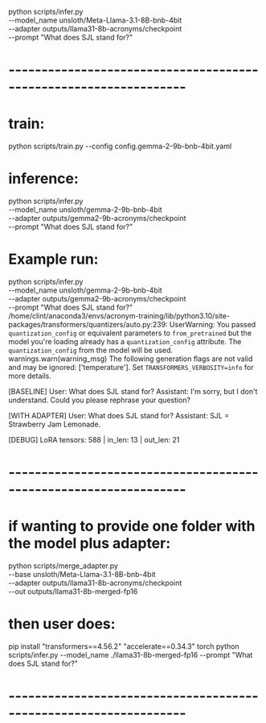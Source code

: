python scripts/infer.py \
  --model_name unsloth/Meta-Llama-3.1-8B-bnb-4bit \
  --adapter outputs/llama31-8b-acronyms/checkpoint \
  --prompt "What does SJL stand for?"

# -----------------------------------------------------------------

# train:
python scripts/train.py --config config.gemma-2-9b-bnb-4bit.yaml

# inference:
python scripts/infer.py \
  --model_name unsloth/gemma-2-9b-bnb-4bit \
  --adapter outputs/gemma2-9b-acronyms/checkpoint \
  --prompt "What does SJL stand for?"
  
 # Example run:
  python scripts/infer.py \
  --model_name unsloth/gemma-2-9b-bnb-4bit \
  --adapter outputs/gemma2-9b-acronyms/checkpoint \
  --prompt "What does SJL stand for?"
/home/clint/anaconda3/envs/acronym-training/lib/python3.10/site-packages/transformers/quantizers/auto.py:239: UserWarning: You passed `quantization_config` or equivalent parameters to `from_pretrained` but the model you're loading already has a `quantization_config` attribute. The `quantization_config` from the model will be used.
  warnings.warn(warning_msg)
The following generation flags are not valid and may be ignored: ['temperature']. Set `TRANSFORMERS_VERBOSITY=info` for more details.

[BASELINE]
User: What does SJL stand for?
Assistant: I'm sorry, but I don't understand. Could you please rephrase your question?

[WITH ADAPTER]
User: What does SJL stand for?
Assistant: SJL = Strawberry Jam Lemonade.

[DEBUG] LoRA tensors: 588 | in_len: 13 | out_len: 21

# -----------------------------------------------------------------
# if wanting to provide one folder with the model plus adapter:
python scripts/merge_adapter.py \
  --base unsloth/Meta-Llama-3.1-8B-bnb-4bit \
  --adapter outputs/llama31-8b-acronyms/checkpoint \
  --out outputs/llama31-8b-merged-fp16

# then user does:
pip install "transformers==4.56.2" "accelerate==0.34.3" torch
python scripts/infer.py --model_name ./llama31-8b-merged-fp16 --prompt "What does SJL stand for?"
# -----------------------------------------------------------------
